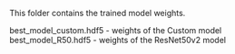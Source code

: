 This folder contains the trained model weights.

best_model_custom.hdf5 - weights of the Custom model 
best_model_R50.hdf5 - weights of the ResNet50v2 model
